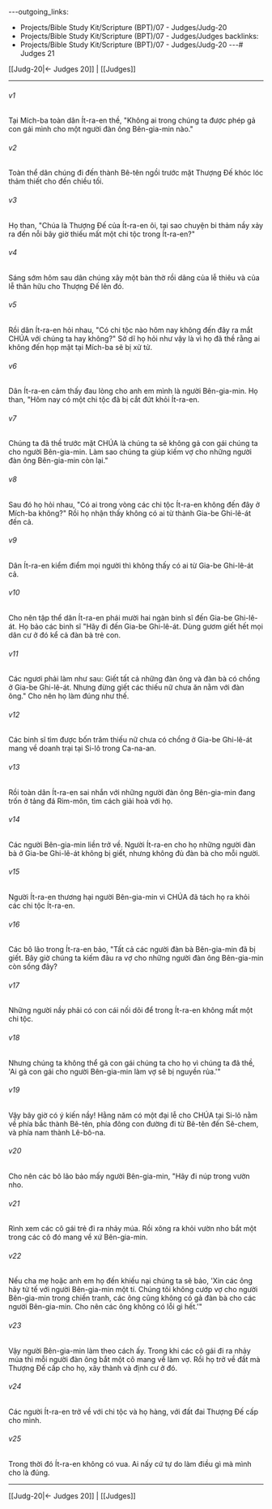 ---outgoing_links:
  - Projects/Bible Study Kit/Scripture (BPT)/07 - Judges/Judg-20
  - Projects/Bible Study Kit/Scripture (BPT)/07 - Judges/Judges
backlinks:
  - Projects/Bible Study Kit/Scripture (BPT)/07 - Judges/Judg-20
---# Judges 21

[[Judg-20|← Judges 20]] | [[Judges]]
***



###### v1 
Tại Mích-ba toàn dân Ít-ra-en thề, "Không ai trong chúng ta được phép gả con gái mình cho một người đàn ông Bên-gia-min nào." 

###### v2 
Toàn thể dân chúng đi đến thành Bê-tên ngồi trước mặt Thượng Đế khóc lóc thảm thiết cho đến chiều tối. 

###### v3 
Họ than, "Chúa là Thượng Đế của Ít-ra-en ôi, tại sao chuyện bi thảm nầy xảy ra đến nỗi bây giờ thiếu mất một chi tộc trong Ít-ra-en?" 

###### v4 
Sáng sớm hôm sau dân chúng xây một bàn thờ rồi dâng của lễ thiêu và của lễ thân hữu cho Thượng Đế lên đó. 

###### v5 
Rồi dân Ít-ra-en hỏi nhau, "Có chi tộc nào hôm nay không đến đây ra mắt CHÚA với chúng ta hay không?" Sở dĩ họ hỏi như vậy là vì họ đã thề rằng ai không đến họp mặt tại Mích-ba sẽ bị xử tử. 

###### v6 
Dân Ít-ra-en cảm thấy đau lòng cho anh em mình là người Bên-gia-min. Họ than, "Hôm nay có một chi tộc đã bị cắt đứt khỏi Ít-ra-en. 

###### v7 
Chúng ta đã thề trước mặt CHÚA là chúng ta sẽ không gả con gái chúng ta cho người Bên-gia-min. Làm sao chúng ta giúp kiếm vợ cho những người đàn ông Bên-gia-min còn lại." 

###### v8 
Sau đó họ hỏi nhau, "Có ai trong vòng các chi tộc Ít-ra-en không đến đây ở Mích-ba không?" Rồi họ nhận thấy không có ai từ thành Gia-be Ghi-lê-át đến cả. 

###### v9 
Dân Ít-ra-en kiểm điểm mọi người thì không thấy có ai từ Gia-be Ghi-lê-át cả. 

###### v10 
Cho nên tập thể dân Ít-ra-en phái mười hai ngàn binh sĩ đến Gia-be Ghi-lê-át. Họ bảo các binh sĩ "Hãy đi đến Gia-be Ghi-lê-át. Dùng gươm giết hết mọi dân cư ở đó kể cả đàn bà trẻ con. 

###### v11 
Các ngươi phải làm như sau: Giết tất cả những đàn ông và đàn bà có chồng ở Gia-be Ghi-lê-át. Nhưng đừng giết các thiếu nữ chưa ăn nằm với đàn ông." Cho nên họ làm đúng như thế. 

###### v12 
Các binh sĩ tìm được bốn trăm thiếu nữ chưa có chồng ở Gia-be Ghi-lê-át mang về doanh trại tại Si-lô trong Ca-na-an. 

###### v13 
Rồi toàn dân Ít-ra-en sai nhắn với những người đàn ông Bên-gia-min đang trốn ở tảng đá Rim-môn, tìm cách giải hoà với họ. 

###### v14 
Các người Bên-gia-min liền trở về. Người Ít-ra-en cho họ những người đàn bà ở Gia-be Ghi-lê-át không bị giết, nhưng không đủ đàn bà cho mỗi người. 

###### v15 
Người Ít-ra-en thương hại người Bên-gia-min vì CHÚA đã tách họ ra khỏi các chi tộc Ít-ra-en. 

###### v16 
Các bô lão trong Ít-ra-en bảo, "Tất cả các người đàn bà Bên-gia-min đã bị giết. Bây giờ chúng ta kiếm đâu ra vợ cho những người đàn ông Bên-gia-min còn sống đây? 

###### v17 
Những người nầy phải có con cái nối dõi để trong Ít-ra-en không mất một chi tộc. 

###### v18 
Nhưng chúng ta không thể gả con gái chúng ta cho họ vì chúng ta đã thề, 'Ai gả con gái cho người Bên-gia-min làm vợ sẽ bị nguyền rủa.'" 

###### v19 
Vậy bây giờ có ý kiến nầy! Hằng năm có một đại lễ cho CHÚA tại Si-lô nằm về phía bắc thành Bê-tên, phía đông con đường đi từ Bê-tên đến Sê-chem, và phía nam thành Lê-bô-na. 

###### v20 
Cho nên các bô lão bảo mấy người Bên-gia-min, "Hãy đi núp trong vườn nho. 

###### v21 
Rình xem các cô gái trẻ đi ra nhảy múa. Rồi xông ra khỏi vườn nho bắt một trong các cô đó mang về xứ Bên-gia-min. 

###### v22 
Nếu cha mẹ hoặc anh em họ đến khiếu nại chúng ta sẽ bảo, 'Xin các ông hãy tử tế với người Bên-gia-min một tí. Chúng tôi không cướp vợ cho người Bên-gia-min trong chiến tranh, các ông cũng không có gả đàn bà cho các người Bên-gia-min. Cho nên các ông không có lỗi gì hết.'" 

###### v23 
Vậy người Bên-gia-min làm theo cách ấy. Trong khi các cô gái đi ra nhảy múa thì mỗi người đàn ông bắt một cô mang về làm vợ. Rồi họ trở về đất mà Thượng Đế cấp cho họ, xây thành và định cư ở đó. 

###### v24 
Các người Ít-ra-en trở về với chi tộc và họ hàng, với đất đai Thượng Đế cấp cho mình. 

###### v25 
Trong thời đó Ít-ra-en không có vua. Ai nấy cứ tự do làm điều gì mà mình cho là đúng.

***
[[Judg-20|← Judges 20]] | [[Judges]]
